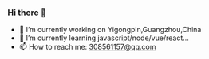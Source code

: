 ### Hi there 👋


- 🔭 I’m currently working on Yigongpin,Guangzhou,China
- 🌱 I’m currently learning javascript/node/vue/react...
- 📫 How to reach me: 308561157@qq.com

